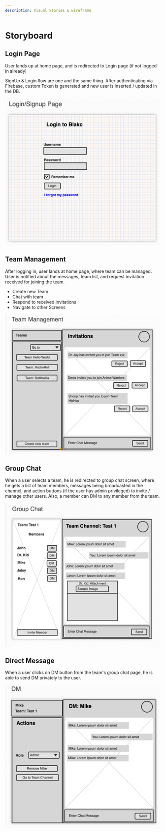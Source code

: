 ```yaml
---
description: Visual Stories & wireframe
---
```


# Storyboard

## Login Page

User lands up at home page, and is redirected to Login page \(if not logged in already\)

SignUp & Login flow are one and the same thing. After authenticating via Firebase, custom Token is generated and new user is inserted / updated in the DB. 

![](.gitbook/assets/screenshot-2021-01-20-at-3.42.11-pm.png)

## Team Management

After logging in, user lands at home page, where team can be managed. User is notified about the messages, team list, and request invitation received for joining the team.

* Create new Team
* Chat with team
* Respond to received invitations
* Navigate to other Screens



![](.gitbook/assets/team_manage.png)

## Group Chat

When a user selects a team, he is redirected to group chat screen, where he gets a list of team members, messages being broadcasted in the channel, and action buttons \(if the user has admin privileged\) to invite / manage other users. Also, a member can DM to any member from the team.

![](.gitbook/assets/group-chat.png)





## Direct Message

When a user clicks on DM button from the team's group chat page, he is able to send DM privately to the user.

![](.gitbook/assets/dm.png)

